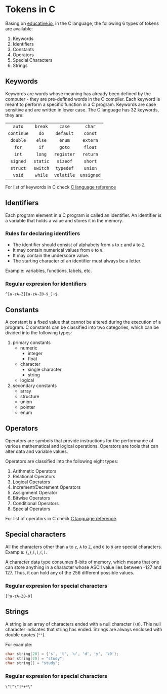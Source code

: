 # Tokens in C

Basing on [educative.io](https://www.educative.io/edpresso/what-are-tokens-in-the-c-language), in the C language, the following 6 types of tokens are available:

1. Keywords
2. Identifiers
3. Constants
4. Operators
5. Special Characters
6. Strings

## Keywords

Keywords are words whose meaning has already been defined by the computer - they are pre-defined words in the C compiler. Each keyword is meant to perform a specific function in a C program. Keywords are case sensitive and are written in lower case. The C language has 32 keywords, they are:

<style>table:nth-of-type(1) thead { display: none; }</style>

|            |          |            |            |
| :--------: | :------: | :--------: | :--------: |
|   `auto`   | `break`  |   `case`   |   `char`   |
| `continue` |   `do`   | `default`  |  `const`   |
|  `double`  |  `else`  |   `enum`   |  `extern`  |
|   `for`    |   `if`   |   `goto`   |  `float`   |
|   `int`    |  `long`  | `register` |  `return`  |
|  `signed`  | `static` |  `sizeof`  |  `short`   |
|  `struct`  | `switch` | `typedef`  |  `union`   |
|   `void`   | `while`  | `volatile` | `unsigned` |

For list of keywords in C check [C language reference](https://en.cppreference.com/w/c/keyword)

## Identifiers

Each program element in a C program is called an identifier. An identifier is a variable that holds a value and stores it in the memory.

### Rules for declaring identifiers

- The identifier should consist of alphabets from `a` to `z` and `A` to `Z`.
- It may contain numerical values from `0` to `9`.
- It may contain the underscore value.
- The starting character of an identifier must always be a letter.

Example: variables, functions, labels, etc.

### Regular expresion for identifiers

```regexp
^[a-zA-Z][a-zA-Z0-9_]+$
```

## Constants

A constant is a fixed value that cannot be altered during the execution of a program. C constants can be classified into two categories, which can be divided into the following types:

1. primary constants
   - numeric
     - integer
     - float
   - character
      - single character
      - string
   - logical
2. secondary constants
   - array
   - structure
   - union
   - pointer
   - enum

## Operators

Operators are symbols that provide instructions for the performance of various mathematical and logical operations. Operators are tools that can alter data and variable values.

Operators are classified into the following eight types:

1. Arithmetic Operators
2. Relational Operators
3. Logical Operators
4. Increment/Decrement Operators
5. Assignment Operator
6. Bitwise Operators
7. Conditional Operators
8. Special Operators

For list of operators in C check [C language reference](https://en.cppreference.com/w/c/language/operator_precedence).

## Special characters

All the characters other than `a` to `z`, `A` to `Z`, and `0` to `9` are special characters. Example: `{`,`}`,`[`,`]`,`(`,`)`.

A character data type consumes 8-bits of memory, which means that one can store anything in a character whose ASCII value lies between -127 and 127. Thus, it can hold any of the 256 different possible values.

### Regular expresion for special characters

```regexp
[^a-zA-Z0-9]
```

## Strings

A string is an array of characters ended with a null character (`\0`). This null character indicates that string has ended. Strings are always enclosed with double quotes (`""`).

For example:

```c
char string[20] = {'s', 't', 'u', 'd', 'y', '\0'};
char string[20] = "study";
char string[] = "study";
```

### Regular expresion for special characters

```regexp
\"[^\"]*+*\"
```
